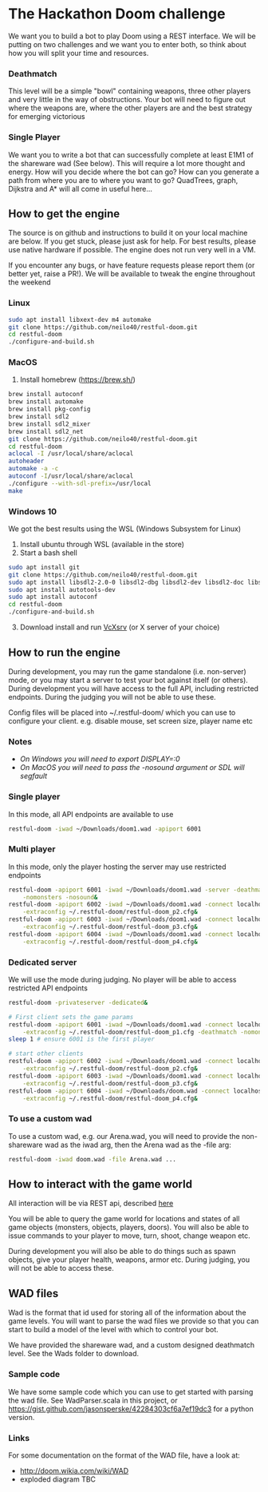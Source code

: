 # The Hackathon Doom challenge

We want you to build a bot to play Doom using a REST interface.  We will be putting on two challenges and we want you to enter both, so think about how you will split your time and resources.

### Deathmatch
This level will be a simple "bowl" containing weapons, three other players and very little in the way of obstructions.  Your bot will need to figure out where the weapons are, where the other players are and the best strategy for emerging victorious

### Single Player
We want you to write a bot that can successfully complete at least E1M1 of the shareware wad (See below).  This will require a lot more thought and energy.  How will you decide where the bot can go?  How can you generate a path from where you are to where you want to go?  QuadTrees, graph, Dijkstra and A* will all come in useful here... 

## How to get the engine
The source is on github and instructions to build it on your local machine are below.  If you get stuck, please just ask for help.  For best results, please use native hardware if possible.  The engine does not run very well in a VM.

If you encounter any bugs, or have feature requests please report them (or better yet, raise a PR!).  We will be available to tweak the engine throughout the weekend

### Linux
```bash
sudo apt install libxext-dev m4 automake
git clone https://github.com/neilo40/restful-doom.git
cd restful-doom
./configure-and-build.sh
```

### MacOS
1. Install homebrew (https://brew.sh/)
```bash
brew install autoconf
brew install automake
brew install pkg-config
brew install sdl2
brew install sdl2_mixer 
brew install sdl2_net
git clone https://github.com/neilo40/restful-doom.git
cd restful-doom
aclocal -I /usr/local/share/aclocal
autoheader
automake -a -c
autoconf -I/usr/local/share/aclocal
./configure --with-sdl-prefix=/usr/local
make
```

### Windows 10
We got the best results using the WSL (Windows Subsystem for Linux)
1. Install ubuntu through WSL (available in the store)
2. Start a bash shell
```bash
sudo apt install git
git clone https://github.com/neilo40/restful-doom.git
sudo apt install libsdl2-2.0-0 libsdl2-dbg libsdl2-dev libsdl2-doc libsdl2-gfx-1.0-0 libsdl2-gfx-dbg libsdl2-gfx-dev libsdl2-gfx-doc libsdl2-image-2.0-0 libsdl2-image-dbg libsdl2-image-dev libsdl2-mixer-2.0-0 libsdl2-mixer-dbg libsdl2-mixer-dev libsdl2-net-2.0-0 libsdl2-net-dbg libsdl2-net-dev libdsl2-ttf-2.0-0 libsdl2-ttf-dbg libsdl2-ttf-dev
sudo apt install autotools-dev
sudo apt install autoconf
cd restful-doom
./configure-and-build.sh
```
3. Download install and run [VcXsrv](https://sourceforge.net/projects/vcxsrv/) (or X server of your choice)

## How to run the engine
During development, you may run the game standalone (i.e. non-server) mode, or you may start a server to test your bot against itself (or others).  During development you will have access to the full API, including restricted endpoints.  During the judging you will not be able to use these.

Config files will be placed into ~/.restful-doom/ which you can use to configure your client.  e.g. disable mouse, set screen size, player name etc

### Notes
- *On Windows you will need to export DISPLAY=:0*
- *On MacOS you will need to pass the -nosound argument or SDL will segfault*

### Single player
In this mode, all API endpoints are available to use
```bash
restful-doom -iwad ~/Downloads/doom1.wad -apiport 6001
```

### Multi player
In this mode, only the player hosting the server may use restricted endpoints

```bash
restful-doom -apiport 6001 -iwad ~/Downloads/doom1.wad -server -deathmatch -privateserver \
    -nomonsters -nosound&
restful-doom -apiport 6002 -iwad ~/Downloads/doom1.wad -connect localhost \
    -extraconfig ~/.restful-doom/restful-doom_p2.cfg&
restful-doom -apiport 6003 -iwad ~/Downloads/doom1.wad -connect localhost \
    -extraconfig ~/.restful-doom/restful-doom_p3.cfg&
restful-doom -apiport 6004 -iwad ~/Downloads/doom1.wad -connect localhost \
    -extraconfig ~/.restful-doom/restful-doom_p4.cfg&
```

### Dedicated server
We will use the mode during judging.  No player will be able to access restricted API endpoints

```bash
restful-doom -privateserver -dedicated&

# First client sets the game params
restful-doom -apiport 6001 -iwad ~/Downloads/doom1.wad -connect localhost \
    -extraconfig ~/.restful-doom/restful-doom_p1.cfg -deathmatch -nomonsters -noaudio&
sleep 1 # ensure 6001 is the first player

# start other clients
restful-doom -apiport 6002 -iwad ~/Downloads/doom1.wad -connect localhost \
    -extraconfig ~/.restful-doom/restful-doom_p2.cfg&
restful-doom -apiport 6003 -iwad ~/Downloads/doom1.wad -connect localhost \
    -extraconfig ~/.restful-doom/restful-doom_p3.cfg&
restful-doom -apiport 6004 -iwad ~/Downloads/doom.wad -connect localhost \
    -extraconfig ~/.restful-doom/restful-doom_p4.cfg&
```

### To use a custom wad
To use a custom wad, e.g. our Arena.wad, you will need to provide the non-shareware wad as the iwad arg, then the Arena wad as the -file arg:

```bash
restful-doom -iwad doom.wad -file Arena.wad ...
```

## How to interact with the game world
All interaction will be via REST api, described [here](http://htmlpreview.github.io/?https://github.com/neilo40/restful-doom/blob/master/RAML/doom_api.html) 

You will be able to query the game world for locations and states of all game objects (monsters, objects, players, doors).  You will also be able to issue commands to your player to move, turn, shoot, change weapon etc.

During development you will also be able to do things such as spawn objects, give your player health, weapons, armor etc.  During judging, you will not be able to access these.

## WAD files
Wad is the format that id used for storing all of the information about the game levels.  You will want to parse the wad files we provide so that you can start to build a model of the level with which to control your bot.

We have provided the shareware wad, and a custom designed deathmatch level.  See the Wads folder to download.

### Sample code
We have some sample code which you can use to get started with parsing the  wad file.  See WadParser.scala in this project, or https://gist.github.com/jasonsperske/42284303cf6a7ef19dc3 for a python version.

### Links
For some documentation on the format of the WAD file, have a look at:
- http://doom.wikia.com/wiki/WAD
- exploded diagram TBC
